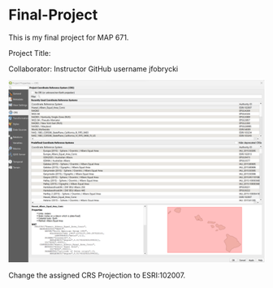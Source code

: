 # Final-Project

This is my final project for MAP 671.

Project Title:

Collaborator: Instructor GitHub username jfobrycki

![map](crs_projection.png)

Change the assigned CRS Projection to ESRI:102007. 

